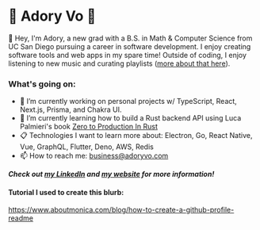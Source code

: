 # 🌊 Adory Vo 🌊
👋 Hey, I'm Adory, a new grad with a B.S. in Math & Computer Science from UC San Diego pursuing a career in software development. I enjoy creating software tools and web apps in my spare time! Outside of coding, I enjoy listening to new music and curating playlists ([more about that here](https://adoryvo.com/music/)).

<!--
**AdoryVo/AdoryVo** is a ✨ _special_ ✨ repository because its `README.md` (this file) appears on your GitHub profile.

Here are some ideas to get you started:

- 🌱 I’m currently learning ...
- 👯 I’m looking to collaborate on ...
- 🤔 I’m looking for help with ...
- 💬 Ask me about ...
- 📫 How to reach me: ...
- 😄 Pronouns: ...
- ⚡ Fun fact: ...
-->

### What's going on:
- 🔭 I’m currently working on personal projects w/ TypeScript, React, Next.js, Prisma, and Chakra UI.
- 🌱 I’m currently learning how to build a Rust backend API using Luca Palmieri's book [Zero to Production In Rust](https://www.zero2prod.com/)
- 📋 Technologies I want to learn more about: Electron, Go, React Native, Vue, GraphQL, Flutter, Deno, AWS, Redis
- 📫 How to reach me: business@adoryvo.com

_**Check out [my LinkedIn](https://www.linkedin.com/in/adoryvo/) and [my website](https://www.adoryvo.com/) for more information!**_

#### Tutorial I used to create this blurb:
https://www.aboutmonica.com/blog/how-to-create-a-github-profile-readme
